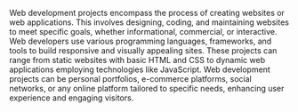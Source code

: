 Web development projects encompass the process of creating websites or web applications. This involves designing, coding, and maintaining websites to meet specific goals, whether informational, commercial, or interactive. Web developers use various programming languages, frameworks, and tools to build responsive and visually appealing sites. These projects can range from static websites with basic HTML and CSS to dynamic web applications employing technologies like JavaScript. Web development projects can be personal portfolios, e-commerce platforms, social networks, or any online platform tailored to specific needs, enhancing user experience and engaging visitors.




